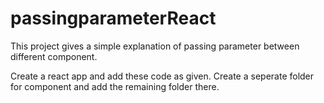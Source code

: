 # passingparameterReact

This project gives a simple explanation of passing parameter between different component.

 Create a react app and add these code as given.
 Create a seperate folder for component and add the remaining folder there.
 
